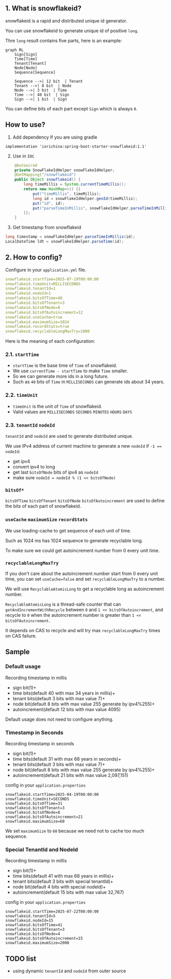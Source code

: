 ## 1. What is snowflakeid?
snowflakeid is a rapid and distributed unique id generator.

You can use snowflakeid to generate unique id of positive `long`.

Thre `long` result contains five parts, here is an example:
```mermaid
graph RL
    Sign[Sign]
    Time[Time]
    Tenant[Tenant]
    Node[Node]
    Sequence[Sequence]

    Sequence -->| 12 bit  | Tenant
    Tenant -->| 8 bit  | Node
    Node -->| 3 bit  | Time
    Time -->| 40 bit  | Sign
    Sign -->| 1 bit  | Sign

```
You can define bits of each part except `Sign` which is always `0`.

## How to use?
1. Add dependency
If you are using gradle 
```
implementation 'iorichina:spring-boot-starter-snowflakeid:1.1'
```
2. Use in `IOC`
```java
    @Autowired
    private SnowFlakeIdHelper snowFlakeIdHelper;
    @GetMapping("/snowflakeid")
    public Object snowflakeid() {
        long timeMillis = System.currentTimeMillis();
        return new HashMap<>() {{
            put("timeMillis", timeMillis);
            long id = snowFlakeIdHelper.genId(timeMillis);
            put("id", id);
            put("parseTimeInMillis", snowFlakeIdHelper.parseTimeInMillis(id));
        }};
    }
```
3. Get timestamp from snowflakeid
```java
long timestamp = snowFlakeIdHelper.parseTimeInMillis(id);
LocalDateTime ldt = snowFlakeIdHelper.parseTime(id);
```

## 2. How to config?
Configure in your `application.yml` file.
```yml
snowflakeid.startTime=2025-07-19T00:00:00
snowflakeid.timeUnit=MILLISECONDS
snowflakeid.tenantId=1
snowflakeid.nodeId=1
snowflakeid.bitsOfTime=40
snowflakeid.bitsOfTenant=3
snowflakeid.bitsOfNode=8
snowflakeid.bitsOfAutoincrement=12
snowflakeid.useCache=true
snowflakeid.maximumSize=1024
snowflakeid.recordStats=true
snowflakeid.recyclableLongMaxTry=1000
```

Here is the meaning of each configuration:
### 2.1. `startTime` 
- `startTime` is the base time of `Time` of snowflakeid. 
- We use `currentTime - startTime` to make `Time` smaller.
- So we can generate more ids in a long future. 
- Such as `40` bits of `Time` in `MILLISECONDS` can generate ids about 34 years.

### 2.2. `timeUnit` 
- `timeUnit` is the unit of `Time` of snowflakeid. 
- Valid values are `MILLISECONDS` `SECONDS` `MINUTES` `HOURS` `DAYS`

### 2.3. `tenantId` `nodeId`
`tenantId` and `nodeId` are used to generate distributed unique.

We use IPv4 address of current machine to generate a new `nodeId` if `-1 == nodeId`:
- get ipv4
- convert ipv4 to long
- get last `bitsOfNode` bits of ipv4 as `nodeId`
- make sure `nodeId = nodeId % (1 << bitsOfNode)`

### `bitsOf*`
`bitsOfTime` `bitsOfTenant` `bitsOfNode` `bitsOfAutoincrement` are used to define the bits of each part of snowflakeid.

### `useCache` `maximumSize` `recordStats`
We use loading-cache to get sequence of each unit of time.

Such as 1024 ms has 1024 sequence to generate recyclable long.

To make sure we could get autoincrement number from 0 every unit time.

### `recyclableLongMaxTry`
If you don't care about the autoincrement number start from 0 every unit time, you can set `useCache=false` and set `recyclableLongMaxTry` to a number.

We will use `RecyclableAtomicLong` to get a recyclable long as autoincrement number.

`RecyclableAtomicLong` is a thread-safe counter that can `getAndIncrementWithRecycle` between `0` and `1 << bitsOfAutoincrement`, and recycle to `0` when the autoincrement number is greater than `1 << bitsOfAutoincrement`.

It depends on CAS to recycle and will try max `recyclableLongMaxTry` times on CAS failure.

## Sample
### Default usage
Recording timestamp in millis
- sign bit(1)+
- time bits(default 40 with max 34 years in millis)+
- tenant bits(default 3 bits with max value 7)+
- node bit(default 8 bits with max value 255 generate by ipv4%255)+
- autoincrement(default 12 bits with max value 4095)

Default usage does not need to configure anything.
### Timestamp in Seconds 
Recording timestamp in seconds
- sign bit(1)+
- time bits(default 31 with max 68 years in seconds)+
- tenant bits(default 3 bits with max value 7)+
- node bit(default 8 bits with max value 255 generate by ipv4%255)+
- autoincrement(default 21 bits with max value 2,097,151)

config in your `application.properties`
```
snowflakeid.startTime=2025-04-19T00:00:00
snowflakeid.timeUnit=SECONDS
snowflakeid.bitsOfTime=31
snowflakeid.bitsOfTenant=3
snowflakeid.bitsOfNode=8
snowflakeid.bitsOfAutoincrement=21
snowflakeid.maximumSize=60
```
We set `maximumSize` to `60` because we need not to cache too much sequence.

### Special TenantId and NodeId
Recording timestamp in millis
- sign bit(1)+
- time bits(default 41 with max 68 years in millis)+
- tenant bits(default 3 bits with special tenantId)+
- node bit(default 4 bits with special nodeId)+
- autoincrement(default 15 bits with max value 32,767)

config in your `application.properties`
```
snowflakeid.startTime=2025-07-22T00:00:00
snowflakeid.tenantId=5
snowflakeid.nodeId=15
snowflakeid.bitsOfTime=41
snowflakeid.bitsOfTenant=3
snowflakeid.bitsOfNode=4
snowflakeid.bitsOfAutoincrement=15
snowflakeid.maximumSize=2000
```

## TODO list
- using dynamic `tenantId` and `nodeId` from outer source
